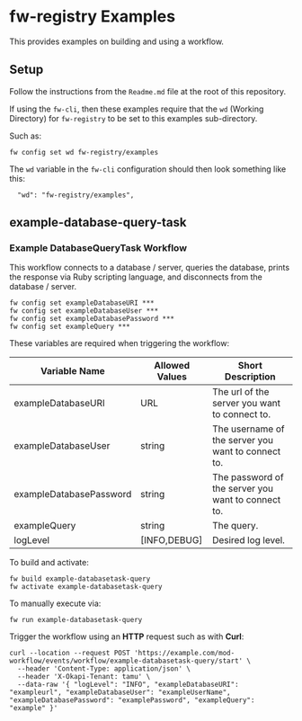 # fw-registry Examples

This provides examples on building and using a workflow.

## Setup

Follow the instructions from the `Readme.md` file at the root of this repository.

If using the `fw-cli`, then these examples require that the `wd` (Working Directory) for `fw-registry` to be set to this examples sub-directory.

Such as:
```shell
fw config set wd fw-registry/examples
```

The `wd` variable in the `fw-cli` configuration should then look something like this:
```
  "wd": "fw-registry/examples",
```
## example-database-query-task

### Example DatabaseQueryTask Workflow

This workflow connects to a database / server, queries the database, prints the response via Ruby scripting language, and disconnects from the database / server.

```shell
fw config set exampleDatabaseURI ***
fw config set exampleDatabaseUser ***
fw config set exampleDatabasePassword ***
fw config set exampleQuery ***

```

These variables are required when triggering the workflow:

| Variable Name           | Allowed Values | Short Description |
| ------------------------| -------------- | ----------------- |
| exampleDatabaseURI      | URL            | The url of the server you want to connect to. |
| exampleDatabaseUser     | string         | The username of the server you want to connect to. |
| exampleDatabasePassword | string         | The password of the server you want to connect to. |
| exampleQuery            | string         | The query. |
| logLevel                | [INFO,DEBUG]   | Desired log level. |


To build and activate:
```shell
fw build example-databasetask-query
fw activate example-databasetask-query
```

To manually execute via:
```shell
fw run example-databasetask-query
```

Trigger the workflow using an **HTTP** request such as with **Curl**:

```shell
curl --location --request POST 'https://example.com/mod-workflow/events/workflow/example-databasetask-query/start' \
  --header 'Content-Type: application/json' \
  --header 'X-Okapi-Tenant: tamu' \
  --data-raw '{ "logLevel": "INFO", "exampleDatabaseURI": "exampleurl", "exampleDatabaseUser": "exampleUserName", "exampleDatabasePassword": "examplePassword", "exampleQuery": "example" }'
```